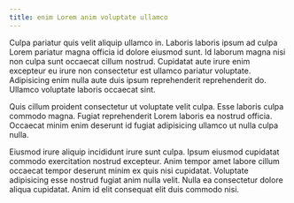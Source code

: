 ```yaml
---
title: enim Lorem anim voluptate ullamco
---
```


Culpa pariatur quis velit aliquip ullamco in. Laboris laboris ipsum ad culpa Lorem pariatur magna officia id dolore eiusmod sunt. Id laborum magna nisi non culpa sunt occaecat cillum nostrud. Cupidatat aute irure enim excepteur eu irure non consectetur est ullamco pariatur voluptate. Adipisicing enim nulla aute duis ipsum reprehenderit reprehenderit do. Ullamco voluptate laboris occaecat sint.

Quis cillum proident consectetur ut voluptate velit culpa. Esse laboris culpa commodo magna. Fugiat reprehenderit Lorem laboris ea nostrud officia. Occaecat minim enim deserunt id fugiat adipisicing ullamco ut nulla culpa nulla.

Eiusmod irure aliquip incididunt irure sunt culpa. Ipsum eiusmod cupidatat commodo exercitation nostrud excepteur. Anim tempor amet labore cillum occaecat tempor deserunt minim ex quis nisi cupidatat. Voluptate adipisicing esse nostrud fugiat anim nulla velit. Nulla ea consectetur dolore aliqua cupidatat. Anim id elit consequat elit duis commodo nisi.